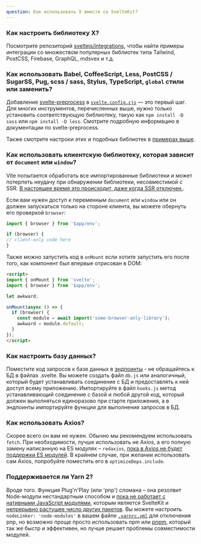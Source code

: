 ```yaml
---
question: Как использовать X вместе со SvelteKit?
---
```


### Как настроить библиотеку X?

Посмотрите репозиторий [sveltejs/integrations](https://github.com/sveltejs/integrations#sveltekit), чтобы найти примеры интеграции со множеством популярных библиотек типа Tailwind, PostCSS, Firebase, GraphQL, mdsvex и т.д.

### Как использовать Babel, CoffeeScript, Less, PostCSS / SugarSS, Pug, scss / sass, Stylus, TypeScript, `global` стили или заменить?

<!-- SvelteKit предоставляет [svelte-preprocess](https://github.com/sveltejs/svelte-preprocess) по умолчанию . Для многих из этих инструментов вам нужно только установить соответствующую библиотеку, например `npm install -D sass` или `npm install -D less`. Смотрите [svelte-preprocess](https://github.com/sveltejs/svelte-preprocess) для получения полной информации. -->

Добавление [svelte-preprocess](https://github.com/sveltejs/svelte-preprocess) в [`svelte.config.cjs`](/docs#конфигурация) — это первый шаг. Для многих инструментов, перечисленных выше, нужно только установить соответствующую библиотеку, такую ​​как `npm install -D sass` или `npm install -D less`. Смотрите подробную информацию в документации по svelte-preprocess.

Также смотрите настроки этих и подобных библиотек в [примерах выше](faq#как-использовать-x-вместе-со-sveltekit-как-настроить-библиотеку-x).


### Как использовать клиентскую библиотеку, которая зависит от `document` или `window`?

Vite попытается обработать все импортированные библиотеки и может потерпеть неудачу при обнаружении библиотеки, несовместимой с SSR. [В настоящее время это происходит, даже когда SSR отключен.](https://github.com/sveltejs/kit/issues/754).

Если вам нужен доступ к переменным `document` или `window` или он должен запускаться только на стороне клиента, вы можете обернуть его проверкой `browser`:

```js
import { browser } from '$app/env';

if (browser) {
// client-only code here
}
```

Также можно запустить код в `onMount` если хотите запустить его после того, как компонент был впервые отрисован в DOM:

```html
<script>
import { onMount } from 'svelte';
import { browser } from '$app/env';

let awkward;

onMount(async () => {
  if (browser) {
    const module = await import('some-browser-only-library');
    awkward = module.default;
  }
});
</script>
```

### Как настроить базу данных?

Поместите код запросов к базе данных в [эндпоинты](../docs#маршруты-эндпоинты) - не обращайтесь к БД в файлах .svelte. Вы можете создать файл `db.js` или аналогичный, который будет устанавливать соединение с БД и предоставлять к ней доступ всему приложению. Импортируйте в файл `hooks.js` метод устанавливающий соединение с базой и любой другой код, который должен выполняться единоразово при старте приложения, а в эндпоинты импортируйте функции для выполнения запросов в БД.


### Как использовать Axios?

Скорее всего он вам не нужен. Обычно мы рекомендуем использовать `fetch`. При необходимости, лучше использовать не Axios, а его полную замену написанную на ES модулях – `redaxios`, [пока в Axios не будет поддержки ES модулей](https://github.com/axios/axios/issues/1879). В крайнем случае, при желании использовать сам Axios, попробуйте поместить его в `optimizeDeps.include`.


### Поддерживается ли Yarn 2?

Вроде того. Функция Plug'n'Play (или 'pnp') сломана – она резолвит Node-модули нестандартным способом и [пока не работает с нативными JavaScript модулями](https://github.com/yarnpkg/berry/issues/638), которым является SvelteKit и [непрерывно растущее число других пакетов](https://blog.sindresorhus.com/get-ready-for-esm-aa53530b3f77). Вы можете настроить `nodeLinker: 'node-modules'` в вашем файле [`.yarnrc.yml`](https://yarnpkg.com/configuration/yarnrc#nodeLinker) для отключения pnp, но возможно проще просто  использовать  npm или [pnpm](https://pnpm.io/), который так же быстр и эффективен, но лучше решает проблемы совместимости модулей.